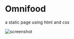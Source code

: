 # Omnifood

a static page using html and css

<img src="./screenshot/screenshot.png" alt="screenshot" />
